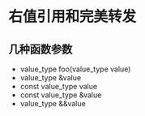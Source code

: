 # 右值引用和完美转发

## 几种函数参数
* value_type foo(value_type value)
* value_type &value
* const value_type value
* const value_type &value
* value_type &&value
